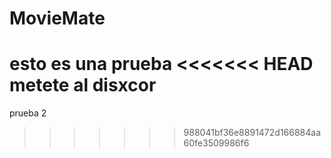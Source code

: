 # MovieMate 
esto es una prueba
<<<<<<< HEAD
metete al disxcor
=======
prueba 2 
>>>>>>> 988041bf36e8891472d166884aa60fe3509986f6
